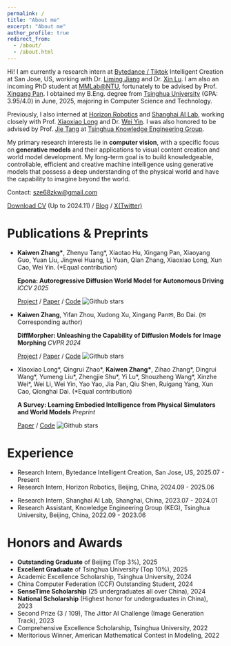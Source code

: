 ```yaml
---
permalink: /
title: "About me"
excerpt: "About me"
author_profile: true
redirect_from: 
  - /about/
  - /about.html
---
```


Hi! I am currently a research intern at [Bytedance / Tiktok](https://www.bytedance.com/en/) Intelligent Creation at San Jose, US, working with Dr. [Liming Jiang](https://liming-jiang.com/) and Dr. [Xin Lu](https://scholar.google.com/citations?user=mFC0wp8AAAAJ&hl=en&oi=ao). 
I am also an incoming PhD student at [MMLab@NTU](https://www.mmlab-ntu.com/index.html), fortunately to be advised by Prof. [Xingang Pan](https://xingangpan.github.io/).
I obtained my B.Eng. degree from [Tsinghua University](https://www.tsinghua.edu.cn/) (GPA: 3.95/4.0) in June, 2025, majoring in Computer Science and Technology.
<!-- I remotely visited Prof. [Stefano Ermon](https://cs.stanford.edu/~ermon/)'s group at [Stanford University](https://www.stanford.edu/) through the [UGVR](https://engineering.stanford.edu/students-academics/programs/global-engineering-programs/chinese-ugvr) program this summer. -->
Previously, I also interned at [Horizon Robotics](https://www.horizon.auto/) and [Shanghai AI Lab](https://www.shlab.org.cn/), working closely with Prof. [Xiaoxiao Long](https://www.xxlong.site/) and Dr. [Wei Yin](https://yvanyin.xyz/).
I was also honored to be advised by Prof. [Jie Tang](http://keg.cs.tsinghua.edu.cn/jietang/) at [Tsinghua Knowledge Engineering Group](http://keg.cs.tsinghua.edu.cn/).

<!-- My research interests lie in the area of computer vision, deep learning and computer graphics. I am particularly interested in the following topics:
* Generative Models, e.g. Diffusion Models
* Image, Video and 3D Generation and Manipulation
* Neural Scene Representations and Rendering -->
<!-- * AI-Human Collaborative Content Creation -->
My primary research interests lie in **computer vision**, with a specific focus on **generative models** and their applications to visual content creation and world model development.
My long-term goal is to build knowledgeable, controllable, efficient and creative machine intelligence using generative models that possess a deep understanding of the physical world and have the capability to imagine beyond the world.

Contact: sze68zkw@gmail.com

[Download CV](https://kevin-thu.github.io/homepage/files/CV.pdf) (Up to 2024.11) / [Blog](https://kevin-thu.github.io/) / [X(Twitter)](https://twitter.com/sze68zkw)


Publications & Preprints
======
* **Kaiwen Zhang\***, Zhenyu Tang\*, Xiaotao Hu, Xingang Pan, Xiaoyang Guo, Yuan Liu, Jingwei Huang, Li Yuan, Qian Zhang, Xiaoxiao Long, Xun Cao, Wei Yin. (\*Equal contribution)
  
  **Epona: Autoregressive Diffusion World Model for Autonomous Driving** *ICCV 2025*

  [Project](https://kevin-thu.github.io/Epona/) / [Paper](https://arxiv.org/abs/2506.24113.pdf) / [Code](https://github.com/Kevin-thu/Epona) ![Github stars](https://img.shields.io/github/stars/Kevin-thu/Epona.svg)

* **Kaiwen Zhang**, Yifan Zhou, Xudong Xu, Xingang Pan✉, Bo Dai. (✉Corresponding author)
  
  **DiffMorpher: Unleashing the Capability of Diffusion Models for Image Morphing** *CVPR 2024*
  
  [Project](https://kevin-thu.github.io/DiffMorpher_page/) / [Paper](https://arxiv.org/abs/2312.07409.pdf) / [Code](https://github.com/Kevin-thu/DiffMorpher) ![Github stars](https://img.shields.io/github/stars/kevin-thu/DiffMorpher.svg)

* Xiaoxiao Long\*, Qingrui Zhao\*, **Kaiwen Zhang\***, Zihao Zhang\*, Dingrui Wang\*, Yumeng Liu\*, Zhengjie Shu\*, Yi Lu\*, Shouzheng Wang\*, Xinzhe Wei\*, Wei Li, Wei Yin, Yao Yao, Jia Pan, Qiu Shen, Ruigang Yang, Xun Cao, Qionghai Dai. (\*Equal contribution)
  
  **A Survey: Learning Embodied Intelligence from Physical Simulators and World Models** *Preprint*

  [Paper](https://arxiv.org/abs/2307.08053.pdf) / [Code](https://github.com/NJU3DV-LoongGroup/Embodied-World-Models-Survey) ![Github stars](https://img.shields.io/github/stars/NJU3DV-LoongGroup/Embodied-World-Models-Survey.svg)

Experience
======
* Research Intern, Bytedance Intelligent Creation, San Jose, US, 2025.07 - Present
* Research Intern, Horizon Robotics, Beijing, China, 2024.09 - 2025.06
<!-- * Undergraduate Visiting Research Intern (Remote), Stanford University, 2024.06 - Present -->
* Research Intern, Shanghai AI Lab, Shanghai, China, 2023.07 - 2024.01
* Research Assistant, Knowledge Engineering Group (KEG), Tsinghua University, Beijing, China, 2022.09 - 2023.06

Honors and Awards
======
* **Outstanding Graduate** of Beijing (Top 3%), 2025
* **Excellent Graduate** of Tsinghua University (Top 10%), 2025
* Academic Excellence Scholarship, Tsinghua University, 2024
* China Computer Federation (CCF) Outstanding Student, 2024
* **SenseTime Scholarship** (25 undergraduates all over China), 2024
* **National Scholarship** (Highest honor for undergraduates in China), 2023
* Second Prize (3 / 109), The Jittor AI Challenge (Image Generation Track), 2023
* Comprehensive Excellence Scholarship, Tsinghua University, 2022
* Meritorious Winner, American Mathematical Contest in Modeling, 2022

<!-- This is the front page of a website that is powered by the [academicpages template](https://github.com/academicpages/academicpages.github.io) and hosted on GitHub pages. [GitHub pages](https://pages.github.com) is a free service in which websites are built and hosted from code and data stored in a GitHub repository, automatically updating when a new commit is made to the respository. This template was forked from the [Minimal Mistakes Jekyll Theme](https://mmistakes.github.io/minimal-mistakes/) created by Michael Rose, and then extended to support the kinds of content that academics have: publications, talks, teaching, a portfolio, blog posts, and a dynamically-generated CV. You can fork [this repository](https://github.com/academicpages/academicpages.github.io) right now, modify the configuration and markdown files, add your own PDFs and other content, and have your own site for free, with no ads! An older version of this template powers my own personal website at [stuartgeiger.com](http://stuartgeiger.com), which uses [this Github repository](https://github.com/staeiou/staeiou.github.io).

A data-driven personal website
======
Like many other Jekyll-based GitHub Pages templates, academicpages makes you separate the website's content from its form. The content & metadata of your website are in structured markdown files, while various other files constitute the theme, specifying how to transform that content & metadata into HTML pages. You keep these various markdown (.md), YAML (.yml), HTML, and CSS files in a public GitHub repository. Each time you commit and push an update to the repository, the [GitHub pages](https://pages.github.com/) service creates static HTML pages based on these files, which are hosted on GitHub's servers free of charge.

Many of the features of dynamic content management systems (like Wordpress) can be achieved in this fashion, using a fraction of the computational resources and with far less vulnerability to hacking and DDoSing. You can also modify the theme to your heart's content without touching the content of your site. If you get to a point where you've broken something in Jekyll/HTML/CSS beyond repair, your markdown files describing your talks, publications, etc. are safe. You can rollback the changes or even delete the repository and start over -- just be sure to save the markdown files! Finally, you can also write scripts that process the structured data on the site, such as [this one](https://github.com/academicpages/academicpages.github.io/blob/master/talkmap.ipynb) that analyzes metadata in pages about talks to display [a map of every location you've given a talk](https://academicpages.github.io/talkmap.html).

Getting started
======
1. Register a GitHub account if you don't have one and confirm your e-mail (required!)
2. Fork [this repository](https://github.com/academicpages/academicpages.github.io) by clicking the "fork" button in the top right. 
3. Go to the repository's settings (rightmost item in the tabs that start with "Code", should be below "Unwatch"). Rename the repository "[your GitHub username].github.io", which will also be your website's URL.
4. Set site-wide configuration and create content & metadata (see below -- also see [this set of diffs](http://archive.is/3TPas) showing what files were changed to set up [an example site](https://getorg-testacct.github.io) for a user with the username "getorg-testacct")
5. Upload any files (like PDFs, .zip files, etc.) to the files/ directory. They will appear at https://[your GitHub username].github.io/files/example.pdf.  
6. Check status by going to the repository settings, in the "GitHub pages" section

Site-wide configuration
------
The main configuration file for the site is in the base directory in [_config.yml](https://github.com/academicpages/academicpages.github.io/blob/master/_config.yml), which defines the content in the sidebars and other site-wide features. You will need to replace the default variables with ones about yourself and your site's github repository. The configuration file for the top menu is in [_data/navigation.yml](https://github.com/academicpages/academicpages.github.io/blob/master/_data/navigation.yml). For example, if you don't have a portfolio or blog posts, you can remove those items from that navigation.yml file to remove them from the header. 

Create content & metadata
------
For site content, there is one markdown file for each type of content, which are stored in directories like _publications, _talks, _posts, _teaching, or _pages. For example, each talk is a markdown file in the [_talks directory](https://github.com/academicpages/academicpages.github.io/tree/master/_talks). At the top of each markdown file is structured data in YAML about the talk, which the theme will parse to do lots of cool stuff. The same structured data about a talk is used to generate the list of talks on the [Talks page](https://academicpages.github.io/talks), each [individual page](https://academicpages.github.io/talks/2012-03-01-talk-1) for specific talks, the talks section for the [CV page](https://academicpages.github.io/cv), and the [map of places you've given a talk](https://academicpages.github.io/talkmap.html) (if you run this [python file](https://github.com/academicpages/academicpages.github.io/blob/master/talkmap.py) or [Jupyter notebook](https://github.com/academicpages/academicpages.github.io/blob/master/talkmap.ipynb), which creates the HTML for the map based on the contents of the _talks directory).

**Markdown generator**

I have also created [a set of Jupyter notebooks](https://github.com/academicpages/academicpages.github.io/tree/master/markdown_generator
) that converts a CSV containing structured data about talks or presentations into individual markdown files that will be properly formatted for the academicpages template. The sample CSVs in that directory are the ones I used to create my own personal website at stuartgeiger.com. My usual workflow is that I keep a spreadsheet of my publications and talks, then run the code in these notebooks to generate the markdown files, then commit and push them to the GitHub repository.

How to edit your site's GitHub repository
------
Many people use a git client to create files on their local computer and then push them to GitHub's servers. If you are not familiar with git, you can directly edit these configuration and markdown files directly in the github.com interface. Navigate to a file (like [this one](https://github.com/academicpages/academicpages.github.io/blob/master/_talks/2012-03-01-talk-1.md) and click the pencil icon in the top right of the content preview (to the right of the "Raw | Blame | History" buttons). You can delete a file by clicking the trashcan icon to the right of the pencil icon. You can also create new files or upload files by navigating to a directory and clicking the "Create new file" or "Upload files" buttons. 

Example: editing a markdown file for a talk
![Editing a markdown file for a talk](/images/editing-talk.png)

For more info
------
More info about configuring academicpages can be found in [the guide](https://academicpages.github.io/markdown/). The [guides for the Minimal Mistakes theme](https://mmistakes.github.io/minimal-mistakes/docs/configuration/) (which this theme was forked from) might also be helpful. -->
